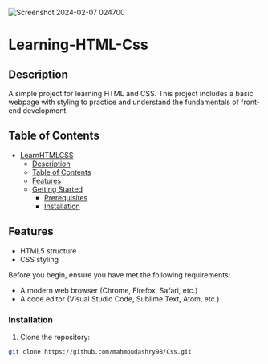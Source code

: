 
![Screenshot 2024-02-07 024700](https://github.com/mahmoudashry98/Css/assets/83143927/9c2b3f83-e44a-4d01-b5c3-73af55456e1e)
# Learning-HTML-Css

## Description

A simple project for learning HTML and CSS. This project includes a basic webpage with styling to practice and understand the fundamentals of front-end development.

## Table of Contents

- [LearnHTMLCSS](#learnhtmlcss)
  - [Description](#description)
  - [Table of Contents](#table-of-contents)
  - [Features](#features)
  - [Getting Started](#getting-started)
    - [Prerequisites](#prerequisites)
    - [Installation](#installation)

## Features

- HTML5 structure
- CSS styling

Before you begin, ensure you have met the following requirements:

- A modern web browser (Chrome, Firefox, Safari, etc.)
- A code editor (Visual Studio Code, Sublime Text, Atom, etc.)

### Installation

1. Clone the repository:

```bash
git clone https://github.com/mahmoudashry98/Css.git





